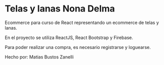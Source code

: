 # Telas y lanas Nona Delma

Ecommerce para curso de React representando un ecommerce de telas y lanas.

En el proyecto se utiliza ReactJS, React Bootstrap y Firebase.

Para poder realizar una compra, es necesario registrarse y loguearse.

Hecho por:
            Matias Bustos Zanelli